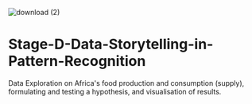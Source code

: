 ![download (2)](https://user-images.githubusercontent.com/97951021/159184072-42a41ae6-7055-4f84-8fc4-96ebbc81869b.jpg)
# Stage-D-Data-Storytelling-in-Pattern-Recognition
Data Exploration on Africa's food production and consumption (supply), formulating and testing a hypothesis, and visualisation of results.
